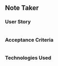 ## Note Taker

### User Story
```
```

### Acceptance Criteria
```
```

### Technologies Used
```
```